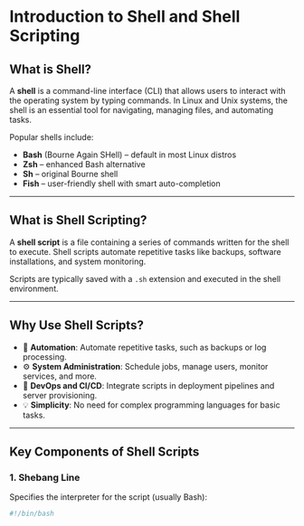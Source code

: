 # Introduction to Shell and Shell Scripting

## What is Shell?

A **shell** is a command-line interface (CLI) that allows users to interact with the operating system by typing commands. In Linux and Unix systems, the shell is an essential tool for navigating, managing files, and automating tasks.

Popular shells include:
- **Bash** (Bourne Again SHell) – default in most Linux distros
- **Zsh** – enhanced Bash alternative
- **Sh** – original Bourne shell
- **Fish** – user-friendly shell with smart auto-completion

---

## What is Shell Scripting?

A **shell script** is a file containing a series of commands written for the shell to execute. Shell scripts automate repetitive tasks like backups, software installations, and system monitoring.

Scripts are typically saved with a `.sh` extension and executed in the shell environment.

---

## Why Use Shell Scripts?

- 🔁 **Automation**: Automate repetitive tasks, such as backups or log processing.
- ⚙️ **System Administration**: Schedule jobs, manage users, monitor services, and more.
- 🚀 **DevOps and CI/CD**: Integrate scripts in deployment pipelines and server provisioning.
- 💡 **Simplicity**: No need for complex programming languages for basic tasks.

---

## Key Components of Shell Scripts

### 1. **Shebang Line**
Specifies the interpreter for the script (usually Bash):
```bash
#!/bin/bash
